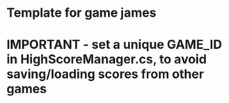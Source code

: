 # Template for game james

# IMPORTANT - set a unique GAME_ID in HighScoreManager.cs, to avoid saving/loading scores from other games
